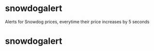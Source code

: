 # snowdogalert
Alerts for Snowdog prices, everytime their price increases by 5 seconds
# snowdogalert

